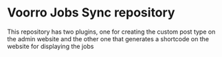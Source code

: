 <h1>Voorro Jobs Sync repository</h1>
This repository has two plugins, one for creating the custom post type on the admin website and the other one that generates a shortcode on the website for displaying the jobs
